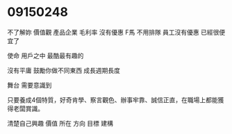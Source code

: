 # 09150248
不了解妳
價值觀
產品企業
毛利率
沒有優惠
F馬 不用排隊
員工沒有優惠
已經很便宜了

使命 用戶之中 最酷最有趣的

沒有平庸
鼓勵你做不同東西
成長週期長度

舞台
需要意識到


只要養成4個特質，好奇肯學、察言觀色、辦事牢靠、誠信正直，在職場上都能獲得老闆賞識。


清楚自己興趣 價值 所在
方向 目標
建構

